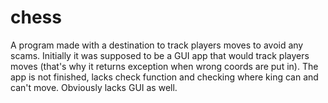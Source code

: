 # chess
A program made with a destination to track players moves to avoid any scams. Initially it was supposed to be a GUI app that would track players moves (that's why it returns exception when wrong coords are put in).
The app is not finished, lacks check function and checking where king can and can't move. Obviously lacks GUI as well.
